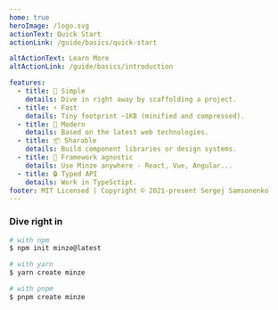 ```yaml
---
home: true
heroImage: /logo.svg
actionText: Quick Start
actionLink: /guide/basics/quick-start

altActionText: Learn More
altActionLink: /guide/basics/introduction

features:
  - title: 👶 Simple
    details: Dive in right away by scaffolding a project.
  - title: ⚡ Fast
    details: Tiny footprint ~1KB (minified and compressed).
  - title: 🚀 Modern
    details: Based on the latest web technologies.
  - title: 📦 Sharable
    details: Build component libraries or design systems.
  - title: 🎲 Framework agnostic
    details: Use Minze anywhere - React, Vue, Angular...
  - title: 🔒 Typed API
    details: Work in TypeSctipt.
footer: MIT Licensed | Copyright © 2021-present Sergej Samsonenko
---
```


### Dive right in

```bash
# with npm
$ npm init minze@latest

# with yarn
$ yarn create minze

# with pnpm
$ pnpm create minze
```
